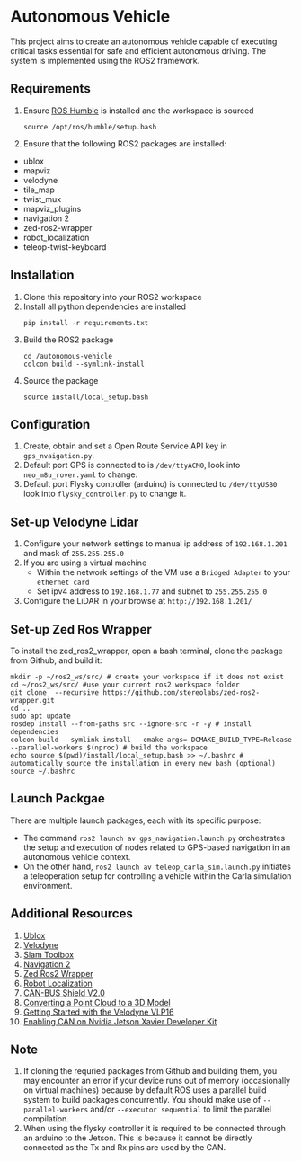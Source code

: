 # Autonomous Vehicle
This project aims to create an autonomous vehicle capable of executing critical tasks essential for safe and efficient autonomous driving. The system is implemented using the ROS2 framework.

## Requirements
1. Ensure [ROS Humble](https://docs.ros.org/en/humble/Installation.html) is installed and the workspace is sourced
    ```
    source /opt/ros/humble/setup.bash
    ```

2. Ensure that the following ROS2 packages are installed:
* ublox
* mapviz
* velodyne
* tile_map
* twist_mux
* mapviz_plugins
* navigation 2
* zed-ros2-wrapper
* robot_localization
* teleop-twist-keyboard

## Installation
1. Clone this repository into your ROS2 workspace
2. Install all python dependencies are installed
    ```
    pip install -r requirements.txt
    ```
3. Build the ROS2 package
   ```
   cd /autonomous-vehicle
   colcon build --symlink-install
   ```
4. Source the package
    ```
    source install/local_setup.bash
    ```

## Configuration 
1. Create, obtain and set a Open Route Service API key in `gps_nvaigation.py`.
2. Default port GPS is connected to is `/dev/ttyACM0`, look into `neo_m8u_rover.yaml` to change. 
3. Default port Flysky controller (arduino) is connected to `/dev/ttyUSB0` look into `flysky_controller.py` to change it.

## Set-up Velodyne Lidar
1. Configure your network settings to manual ip address of `192.168.1.201` and mask of `255.255.255.0`
2. If you are using a virtual machine
    * Within the network settings of the VM use a `Bridged Adapter` to your `ethernet card`
    * Set ipv4 address to `192.168.1.77` and subnet to `255.255.255.0`
2. Configure the LiDAR in your browse at `http://192.168.1.201/`

## Set-up Zed Ros Wrapper
To install the zed_ros2_wrapper, open a bash terminal, clone the package from Github, and build it:
```
mkdir -p ~/ros2_ws/src/ # create your workspace if it does not exist
cd ~/ros2_ws/src/ #use your current ros2 workspace folder
git clone  --recursive https://github.com/stereolabs/zed-ros2-wrapper.git
cd ..
sudo apt update
rosdep install --from-paths src --ignore-src -r -y # install dependencies
colcon build --symlink-install --cmake-args=-DCMAKE_BUILD_TYPE=Release --parallel-workers $(nproc) # build the workspace
echo source $(pwd)/install/local_setup.bash >> ~/.bashrc # automatically source the installation in every new bash (optional)
source ~/.bashrc
```

## Launch Packgae
There are multiple launch packages, each with its specific purpose:
* The command `ros2 launch av gps_navigation.launch.py` orchestrates the setup and execution of nodes related to GPS-based navigation in an autonomous vehicle context. 
* On the other hand, `ros2 launch av teleop_carla_sim.launch.py` initiates a teleoperation setup for controlling a vehicle within the Carla simulation environment.

## Additional Resources 
1. [Ublox](https://github.com/KumarRobotics/ublox/tree/ros2)
2. [Velodyne](https://github.com/ros-drivers/velodyne)
3. [Slam Toolbox](https://github.com/SteveMacenski/slam_toolbox)
4. [Navigation 2](https://github.com/ros-planning/navigation2)
5. [Zed Ros2 Wrapper](https://github.com/stereolabs/zed-ros2-wrapper)
6. [Robot Localization](https://github.com/cra-ros-pkg/robot_localization)
7. [CAN-BUS Shield V2.0](https://wiki.seeedstudio.com/CAN-BUS_Shield_V2.0/)
8. [Converting a Point Cloud to a 3D Model](https://gazebosim.org/api/gazebo/4.0/pointcloud.html)
9. [Getting Started with the Velodyne VLP16](https://wiki.ros.org/velodyne/Tutorials/Getting%20Started%20with%20the%20Velodyne%20VLP16)
10. [Enabling CAN on Nvidia Jetson Xavier Developer Kit](https://medium.com/@ramin.nabati/enabling-can-on-nvidia-jetson-xavier-developer-kit-aaaa3c4d99c9)

## Note
1. If cloning the requried packages from Github and building them, you may encounter an error if your device runs out of memory (occasionally on virtual machines) because by default ROS uses a parallel build system to build packages concurrently. You should make use of `--parallel-workers` and/or `--executor sequential` to limit the parallel compilation.
2. When using the flysky controller it is required to be connected through an arduino to the Jetson. This is because it cannot be directly connected as the Tx and Rx pins are used by the CAN.